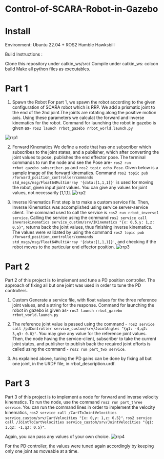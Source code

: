 # Control-of-SCARA-Robot-in-Gazebo

# Install 
Environment: Ubuntu 22.04 + ROS2 Humble Hawksbill

Build Instructions : 

Clone this repository under catkin_ws/src/
Compile under catkin_ws: colcon build
Make all python files as executables. 


# Part 1
1. Spawn the Robot
For part 1, we spawn the robot according to the given configuration of SCARA robot which is RRP. We add a prismatic joint to the end of the 2nd joint.The joints are rotating along the positive motion axis. Using these parameters we calculat the forward and inverse kinematics for the robot. Command for launching the robot in gazebo is given as- `ros2 launch rrbot_gazebo rrbot_world.launch.py`

 ![rrp1](https://user-images.githubusercontent.com/80807952/209065316-d49fb42f-0c8d-4648-97c8-c2dc7d02a038.png)
 
 
2. Forward Kinematics
We define a node that has one subscriber which subscribes to the joint states, and a publisher, which after  converting the joint values to pose, publishes the end effector pose. The terminal commands to run the node and see the Pose are- `ros2 run rrbot_gazebo subscriber.py`  and `ros2 topic echo Pose`. Given below is a sample image of the forward kinematics. Command `ros2 topic pub /forward_position_controller/commands std_msgs/msg/Float64MultiArray '{data:[1,1,1]}'` is used for moving the robot, given input joint values. You can give any values for joint values, not necessarily [1,1,1].
![rrp2](https://user-images.githubusercontent.com/80807952/209066657-3181d693-9ef5-49d2-8f5d-af26ed8d4683.png)


3. Inverse Kinematics
First step is to make a custom service file. Then, Inverse Kinematics was accomplished using service server-service client. The command used to call the service is `ros2 run rrbot_inverse1 service`. Calling the service using the command `ros2 service call inversekinematics service_custom/srv/IKinematics "{x: 0.5,y: 1,z: 0.5}"`, returns back the joint values, thus finishing inverse kinematics. The values were validated by using the command `ros2 topic pub /forward_position_controller/commands std_msgs/msg/Float64MultiArray '{data:[1,1,1]}'`, and checking if the robot moves to the particular end effector position. 
![rrp3](https://user-images.githubusercontent.com/80807952/209067413-efc876ad-d9dd-49fd-b2b2-d11c9ab84d6b.png)

# Part 2
Part 2 of this project is to implement and tune a PD position controller. The approach of fixing all but one joint was used in order to tune the PD controllers. 

1. Custom Generate a service file, with float values for the three reference joint values, and a string for the response. Command for launching the robot in gazebo is given as- `ros2 launch rrbot_gazebo rrbot_world.launch.py`

2. The reference joint value is passed using the command - `ros2 service call /pdController service_custom/srv/JointAngles "{q1: -4,q2: 3,q3: 0.8}"`. You may give any value for the reference joint values. Then, the node having the service-client, subscriber to take the current joint states, and publisher to publish back the required joint efforts is called using the command - `ros2 run part_two service`.

3. As explained above, tuning the PD gains can be done by fixing all but one joint, in the URDF file, in rrbot_description.urdf. 


# Part 3
Part 3 of this project is to implement a node for forward and inverse velocity kinematics. To run the node, use the command `ros2 run part_three service`. You can run the command lines in order to implement the velocity kinematics,
`ros2 service call /CartToJointVelocities service_custom/srv/CartVelocities "{x: 0,y: 1,z: 0.5}"`. 
`ros2 service call /JointToCartVelocities service_custom/srv/JointVelocities "{q1: 1,q2: -1,q3: 0.5}"`. 

Again, you can pass any values of your own choice. 
![rrp4](https://user-images.githubusercontent.com/80807952/209433862-aa752295-f158-4bca-9bbe-0564b092fa5b.png)

For the PD controller, the values were tuned again accordingly by keeping only one joint as moveable at a time. 

